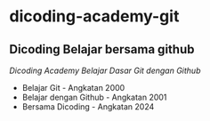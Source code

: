 dicoding-academy-git
==
Dicoding Belajar bersama github
--
*Dicoding Academy Belajar Dasar Git dengan Github*
- Belajar Git - Angkatan 2000
- Belajar dengan Github - Angkatan 2001
- Bersama Dicoding - Angkatan 2024
